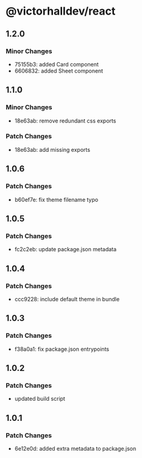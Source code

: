 # @victorhalldev/react

## 1.2.0

### Minor Changes

- 75155b3: added Card component
- 6606832: added Sheet component

## 1.1.0

### Minor Changes

- 18e63ab: remove redundant css exports

### Patch Changes

- 18e63ab: add missing exports

## 1.0.6

### Patch Changes

- b60ef7e: fix theme filename typo

## 1.0.5

### Patch Changes

- fc2c2eb: update package.json metadata

## 1.0.4

### Patch Changes

- ccc9228: include default theme in bundle

## 1.0.3

### Patch Changes

- f38a0a1: fix package.json entrypoints

## 1.0.2

### Patch Changes

- updated build script

## 1.0.1

### Patch Changes

- 6e12e0d: added extra metadata to package.json
